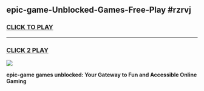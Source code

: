 
## epic-game-Unblocked-Games-Free-Play #rzrvj
<h3>
<a href="https://us.freeplayer.one?title=epic-game&ref=9M">CLICK TO PLAY</a></h3>
<hr>

<h3>
<a href="https://us.freeplayer.one?title=epic-game&ref=9M">CLICK 2 PLAY</a>
  
</h3>

<a href="https://us.freeplayer.one?title=epic-game&ref=9M"><img src="https://clearcache.store/games.png"></a>


**epic-game games unblocked: Your Gateway to Fun and Accessible Online Gaming**
